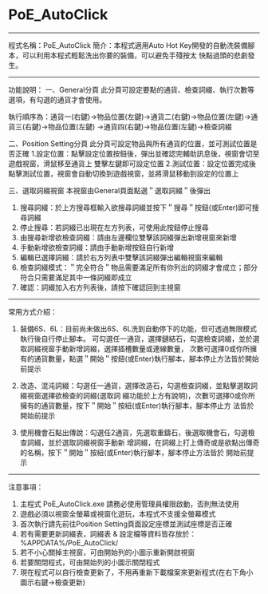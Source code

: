 # PoE_AutoClick

****************************************************************************************************

程式名稱：PoE_AutoClick
簡介：本程式適用Auto Hot Key開發的自動洗裝備腳本，可以利用本程式輕鬆洗出你要的裝備，可以避免手殘按太
快點過頭的悲劇發生。

****************************************************************************************************

功能說明：
一、General分頁
此分頁可設定要點的通貨、檢查詞綴、執行次數等選項，有勾選的通貨才會使用。

執行順序為：通貨一(右鍵)→物品位置(左鍵)→通貨二(右鍵)→物品位置(左鍵)→通貨三(右鍵)→物品位置(左鍵)
→通貨四(右鍵)→物品位置(左鍵)→檢查詞綴

二、Position Setting分頁
此分頁可設定物品與所有通貨的位置，並可測試位置是否正確
1.設定位置：點擊設定位置按鈕後，彈出並確認完輔助訊息後，視窗會切至遊戲視窗，滑鼠移至通貨上
雙擊左鍵即可設定位置
2.測試位置：設定位置完成後點擊測試位置，視窗會自動切換到遊戲視窗，並將滑鼠移動到設定的位置上

三、選取詞綴視窗
本視窗由General頁面點選＂選取詞綴＂後彈出
1. 搜尋詞綴：於上方搜尋框輸入欲搜尋詞綴並按下＂搜尋＂按鈕(或Enter)即可搜尋詞綴
2. 停止搜尋：若詞綴已出現在左方列表，可使用此按鈕停止搜尋
3. 由搜尋新增欲檢查詞綴：請由左邊欄位雙擊該詞綴彈出新增視窗來新增
4. 手動新增欲檢查詞綴：請由手動新增按鈕自行新增
5. 編輯已選擇詞綴：請於右方列表中雙擊該詞綴彈出編輯視窗來編輯
6. 檢查詞綴模式：＂完全符合＂物品需要滿足所有你列出的詞綴才會成立；部分符合只需要滿足其中一條詞綴即成立
7. 確認：詞綴加入右方列表後，請按下確認回到主視窗

****************************************************************************************************

常用方式介紹：
1. 裝備6S、6L：目前尚未做出6S、6L洗到自動停下的功能，但可透過無限模式執行後自行停止腳本。
可勾選任一通貨，選擇鏈結石，勾選檢查詞綴，並於選取詞綴視窗手動新增詞綴，選擇插槽數量或連線數量，
次數可選擇0或你所擁有的通貨數量，點選＂開始＂按鈕(或Enter)執行腳本，腳本停止方法皆於開始前提示


2. 改造、混沌詞綴：勾選任一通貨，選擇改造石，勾選檢查詞綴，並點擊選取詞綴視窗選擇欲檢查的詞綴(選取詞
綴功能於上方有說明)，次數可選擇0或你所擁有的通貨數量，按下＂開始＂按紐(或Enter)執行腳本，腳本停止方
法皆於開始前提示

3. 使用機會石點出傳說：勾選任2通貨，先選取重鑄石，後選取機會石，勾選檢查詞綴，並於選取詞綴視窗手動新
增詞綴，在詞綴上打上傳奇或是欲點出傳奇的名稱，按下＂開始＂按紐(或Enter)執行腳本，腳本停止方法皆於
開始前提示

****************************************************************************************************

注意事項：
1. 主程式 PoE_AutoClick.exe 請務必使用管理員權限啟動，否則無法使用
2. 遊戲必須以視窗全螢幕或視窗化遊玩，本程式不支援全螢幕模式
3. 首次執行請先前往Position Setting頁面設定座標並測試座標是否正確
4. 若有需要更新詞綴表，詞綴表 & 設定檔等資料皆存放於：%APPDATA%/PoE_AutoClick/
5. 若不小心關掉主視窗，可由開始列的小圖示重新開啟視窗
6. 若要關閉程式，可由開始列的小圖示關閉程式
7. 現在程式可以自行檢查更新了，不用再重新下載檔案來更新程式(在右下角小圖示右鍵→檢查更新)

